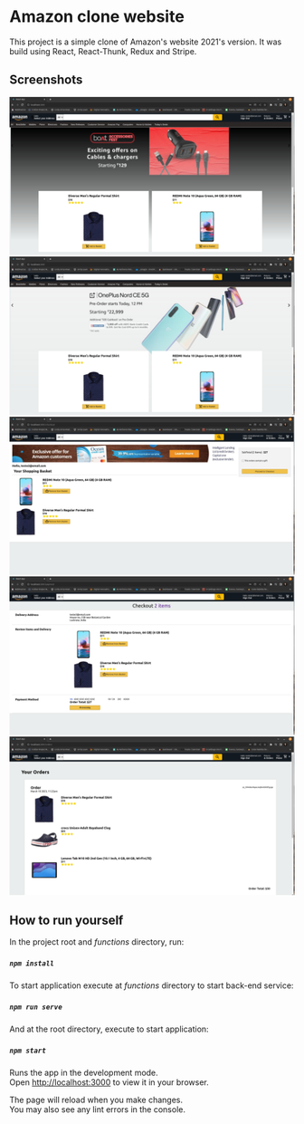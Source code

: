 # Amazon clone website

This project is a simple clone of Amazon's website 2021's version. It was build using React, React-Thunk, Redux and Stripe.

## Screenshots
<img src="./screenshots/home.png">
<img src="./screenshots/home2.png">
<img src="./screenshots/checkout.png">
<img src="./screenshots/payment.png">
<img src="./screenshots/your_orders.png">


## How to run yourself

In the project root and *functions* directory, run:
##### `npm install`

To start application execute at *functions* directory to start back-end service:
##### `npm run serve`

And at the root directory, execute to start application:
##### `npm start`


Runs the app in the development mode.\
Open [http://localhost:3000](http://localhost:3000) to view it in your browser.

The page will reload when you make changes.\
You may also see any lint errors in the console.


